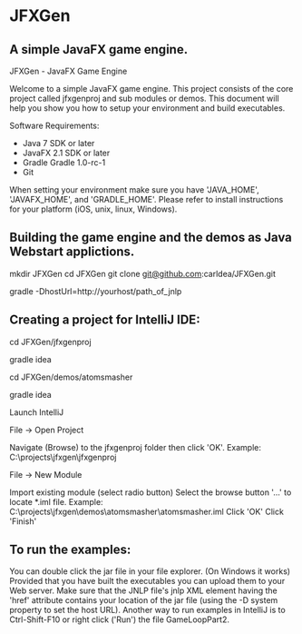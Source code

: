 JFXGen
======

A simple JavaFX game engine.
---------------------------------------------------------------
JFXGen - JavaFX Game Engine

Welcome to a simple JavaFX game engine. This project consists of the core project called jfxgenproj and sub modules or demos. This document will help you show you how to setup your environment and build executables.

Software Requirements:
  - Java 7 SDK or later
  - JavaFX 2.1 SDK or later
  - Gradle Gradle 1.0-rc-1
  - Git

When setting your environment make sure you have 'JAVA_HOME', 'JAVAFX_HOME', and 'GRADLE_HOME'. Please refer to install instructions for your platform (iOS, unix, linux, Windows).

Building the game engine and the demos as Java Webstart applictions.
--------------------------------------------------------------------
mkdir JFXGen
cd JFXGen
git clone git@github.com:carldea/JFXGen.git

gradle -DhostUrl=http://yourhost/path_of_jnlp

Creating a project for IntelliJ IDE:
------------------------------------
cd JFXGen/jfxgenproj

gradle idea

cd JFXGen/demos/atomsmasher

gradle idea

Launch IntelliJ

File -> Open Project 

Navigate (Browse) to the jfxgenproj folder then click 'OK'.
Example:
C:\projects\jfxgen\jfxgenproj

File -> New Module

Import existing module (select radio button)
Select the browse button '...' to locate *.iml file.
Example:
C:\projects\jfxgen\demos\atomsmasher\atomsmasher.iml
Click 'OK'
Click 'Finish'

To run the examples:
--------------------
You can double click the jar file in your file explorer. (On Windows it works)
Provided that you have built the executables you can upload them to your Web server. Make sure that the JNLP file's jnlp XML element having the 'href' attribute contains your location of the jar file (using the -D system property to set the host URL). Another way to run examples in IntelliJ is to Ctrl-Shift-F10 or right click ('Run') the file GameLoopPart2.





